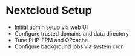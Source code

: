 # Nextcloud Setup

- Initial admin setup via web UI
- Configure trusted domains and data directory
- Tune PHP-FPM and OPcache
- Configure background jobs via system cron
